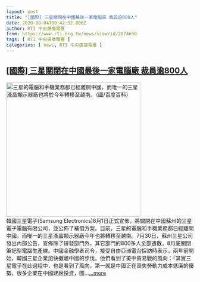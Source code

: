 ```yaml
---
layout: post
title: "[國際] 三星關閉在中國最後一家電腦廠 裁員逾800人"
date: 2020-08-04T00:42:32.000Z
author: RTI 中央廣播電臺
from: https://www.rti.org.tw/news/view/id/2074650
tags: [ RTI 中央廣播電臺 ]
categories: [ news, RTI 中央廣播電臺 ]
---
```

<!--1596501752000-->
[[國際] 三星關閉在中國最後一家電腦廠 裁員逾800人](https://www.rti.org.tw/news/view/id/2074650)
------

<div>
<img src="https://static.rti.org.tw/assets/thumbnails/2020/08/04/be82a6d903c86e3968eaea922f6facfa.jpg" width="360" alt="三星的電腦和手機業務都已經離開中國，而唯一的三星液晶顯示器廠也將於今年轉移至越南。（圖/百度百科）" title="三星的電腦和手機業務都已經離開中國，而唯一的三星液晶顯示器廠也將於今年轉移至越南。（圖/百度百科）"><br>韓國三星電子(Samsung Electronics)8月1日正式宣佈，將關閉在中國蘇州的三星電子電腦有限公司，並公佈了補償方案。目前，三星的電腦和手機業務都已經離開中國，而唯一的三星液晶顯示器廠今年也將轉移至越南。7月30日，蘇州三星公司發出內部公告，宣佈除了研發部門外，其它部門的800多人全部遣散，8月底關閉筆記型電腦生產線。中國金融學者司令，接受自由亞洲電台採訪時表示，兩年前開始，韓國三星企業加快撤離中國的步伐。他們看到了美中貿易戰的風向：「其實三星電子在此過程中，也是看到了風向，第一就是中國正在喪失勞動力成本低廉的優勢，很多企業在中國建廠投資，圖...<a target="_blank" href="https://www.rti.org.tw/news/view/id/2074650">...more</a>
</div>
